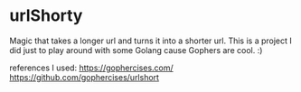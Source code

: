 # urlShorty
Magic that takes a longer url and turns it into a shorter url. This is a project I did just to play around with some Golang cause Gophers are cool. :)

references I used:
https://gophercises.com/
https://github.com/gophercises/urlshort
